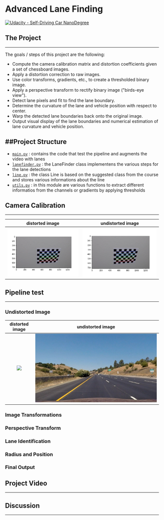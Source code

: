 # Advanced Lane Finding
[![Udacity - Self-Driving Car NanoDegree](https://s3.amazonaws.com/udacity-sdc/github/shield-carnd.svg)](http://www.udacity.com/drive)



## The Project
---

The goals / steps of this project are the following:

* Compute the camera calibration matrix and distortion coefficients given a set of chessboard images.
* Apply a distortion correction to raw images.
* Use color transforms, gradients, etc., to create a thresholded binary image.
* Apply a perspective transform to rectify binary image ("birds-eye view").
* Detect lane pixels and fit to find the lane boundary.
* Determine the curvature of the lane and vehicle position with respect to center.
* Warp the detected lane boundaries back onto the original image.
* Output visual display of the lane boundaries and numerical estimation of lane curvature and vehicle position.


##Project Structure
---

* [`main.py`](main.py) : contains the code that test the pipeline and augments the video with lanes
* [`lanefinder.py`](lanefinder.py) : the LaneFinder class implementens the various steps for the lane detections
* [`line.py`](lanefinder.py) : the class Line is based on the suggested class from the course and stores various informations about the line
* [`utils.py`](utils.py) : in this module are various functions to extract different informatios from the channels or gradients by applying thresholds 

## Camera Calibration
---
distorted image            | undistorted image
:-------------------------:|:-------------------------:
![](output_images/img1distorted.png)  |  ![](output_images/img1distorted.png)



## Pipeline test
---

### Undistorted Image

distorted image            | undistorted image
:-------------------------:|:-------------------------:
![](output_images/straight_lines1.jpg)  |  ![](output_images/straight_lines1_undistored.jpg)

### Image Transformations

### Perspective Transform


### Lane Identification


### Radius and Position

### Final Output


## Project Video
---

## Discussion
---



